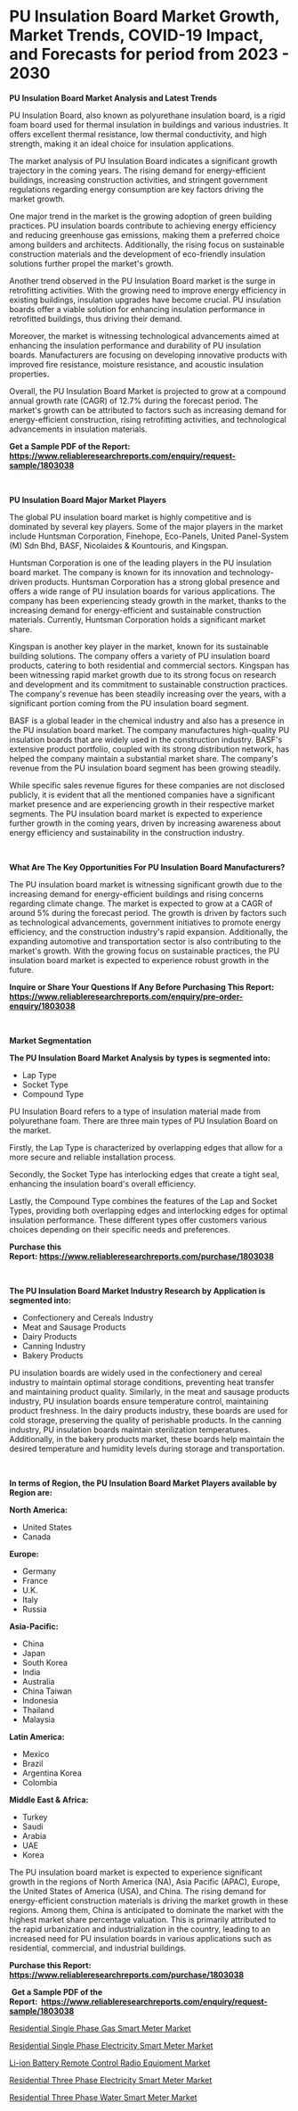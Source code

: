 <p><h1>PU Insulation Board Market Growth, Market Trends, COVID-19 Impact, and Forecasts for period from 2023 - 2030</h1></p><p><strong>PU Insulation Board Market Analysis and Latest Trends</strong></p>
<p><p>PU Insulation Board, also known as polyurethane insulation board, is a rigid foam board used for thermal insulation in buildings and various industries. It offers excellent thermal resistance, low thermal conductivity, and high strength, making it an ideal choice for insulation applications.</p><p>The market analysis of PU Insulation Board indicates a significant growth trajectory in the coming years. The rising demand for energy-efficient buildings, increasing construction activities, and stringent government regulations regarding energy consumption are key factors driving the market growth.</p><p>One major trend in the market is the growing adoption of green building practices. PU insulation boards contribute to achieving energy efficiency and reducing greenhouse gas emissions, making them a preferred choice among builders and architects. Additionally, the rising focus on sustainable construction materials and the development of eco-friendly insulation solutions further propel the market's growth.</p><p>Another trend observed in the PU Insulation Board market is the surge in retrofitting activities. With the growing need to improve energy efficiency in existing buildings, insulation upgrades have become crucial. PU insulation boards offer a viable solution for enhancing insulation performance in retrofitted buildings, thus driving their demand.</p><p>Moreover, the market is witnessing technological advancements aimed at enhancing the insulation performance and durability of PU insulation boards. Manufacturers are focusing on developing innovative products with improved fire resistance, moisture resistance, and acoustic insulation properties.</p><p>Overall, the PU Insulation Board Market is projected to grow at a compound annual growth rate (CAGR) of 12.7% during the forecast period. The market's growth can be attributed to factors such as increasing demand for energy-efficient construction, rising retrofitting activities, and technological advancements in insulation materials.</p></p>
<p><strong>Get a Sample PDF of the Report:&nbsp; <a href="https://www.reliableresearchreports.com/enquiry/request-sample/1803038">https://www.reliableresearchreports.com/enquiry/request-sample/1803038</a></strong></p>
<p>&nbsp;</p>
<p><strong>PU Insulation Board Major Market Players</strong></p>
<p><p>The global PU insulation board market is highly competitive and is dominated by several key players. Some of the major players in the market include Huntsman Corporation, Finehope, Eco-Panels, United Panel-System (M) Sdn Bhd, BASF, Nicolaides & Kountouris, and Kingspan.</p><p>Huntsman Corporation is one of the leading players in the PU insulation board market. The company is known for its innovation and technology-driven products. Huntsman Corporation has a strong global presence and offers a wide range of PU insulation boards for various applications. The company has been experiencing steady growth in the market, thanks to the increasing demand for energy-efficient and sustainable construction materials. Currently, Huntsman Corporation holds a significant market share.</p><p>Kingspan is another key player in the market, known for its sustainable building solutions. The company offers a variety of PU insulation board products, catering to both residential and commercial sectors. Kingspan has been witnessing rapid market growth due to its strong focus on research and development and its commitment to sustainable construction practices. The company's revenue has been steadily increasing over the years, with a significant portion coming from the PU insulation board segment.</p><p>BASF is a global leader in the chemical industry and also has a presence in the PU insulation board market. The company manufactures high-quality PU insulation boards that are widely used in the construction industry. BASF's extensive product portfolio, coupled with its strong distribution network, has helped the company maintain a substantial market share. The company's revenue from the PU insulation board segment has been growing steadily.</p><p>While specific sales revenue figures for these companies are not disclosed publicly, it is evident that all the mentioned companies have a significant market presence and are experiencing growth in their respective market segments. The PU insulation board market is expected to experience further growth in the coming years, driven by increasing awareness about energy efficiency and sustainability in the construction industry.</p></p>
<p>&nbsp;</p>
<p><strong>What Are The Key Opportunities For PU Insulation Board Manufacturers?</strong></p>
<p><p>The PU insulation board market is witnessing significant growth due to the increasing demand for energy-efficient buildings and rising concerns regarding climate change. The market is expected to grow at a CAGR of around 5% during the forecast period. The growth is driven by factors such as technological advancements, government initiatives to promote energy efficiency, and the construction industry's rapid expansion. Additionally, the expanding automotive and transportation sector is also contributing to the market's growth. With the growing focus on sustainable practices, the PU insulation board market is expected to experience robust growth in the future.</p></p>
<p><strong>Inquire or Share Your Questions If Any Before Purchasing This Report: <a href="https://www.reliableresearchreports.com/enquiry/pre-order-enquiry/1803038">https://www.reliableresearchreports.com/enquiry/pre-order-enquiry/1803038</a></strong></p>
<p>&nbsp;</p>
<p><strong>Market Segmentation</strong></p>
<p><strong>The PU Insulation Board Market Analysis by types is segmented into:</strong></p>
<p><ul><li>Lap Type</li><li>Socket Type</li><li>Compound Type</li></ul></p>
<p><p>PU Insulation Board refers to a type of insulation material made from polyurethane foam. There are three main types of PU Insulation Board on the market. </p><p>Firstly, the Lap Type is characterized by overlapping edges that allow for a more secure and reliable installation process. </p><p>Secondly, the Socket Type has interlocking edges that create a tight seal, enhancing the insulation board's overall efficiency.</p><p>Lastly, the Compound Type combines the features of the Lap and Socket Types, providing both overlapping edges and interlocking edges for optimal insulation performance. These different types offer customers various choices depending on their specific needs and preferences.</p></p>
<p><strong>Purchase this Report:&nbsp;<a href="https://www.reliableresearchreports.com/purchase/1803038">https://www.reliableresearchreports.com/purchase/1803038</a></strong></p>
<p>&nbsp;</p>
<p><strong>The PU Insulation Board Market Industry Research by Application is segmented into:</strong></p>
<p><ul><li>Confectionery and Cereals Industry</li><li>Meat and Sausage Products</li><li>Dairy Products</li><li>Canning Industry</li><li>Bakery Products</li></ul></p>
<p><p>PU insulation boards are widely used in the confectionery and cereal industry to maintain optimal storage conditions, preventing heat transfer and maintaining product quality. Similarly, in the meat and sausage products industry, PU insulation boards ensure temperature control, maintaining product freshness. In the dairy products industry, these boards are used for cold storage, preserving the quality of perishable products. In the canning industry, PU insulation boards maintain sterilization temperatures. Additionally, in the bakery products market, these boards help maintain the desired temperature and humidity levels during storage and transportation.</p></p>
<p>&nbsp;</p>
<p><strong>In terms of Region, the PU Insulation Board Market Players available by Region are:</strong></p>
<p>
    <p> <strong> North America: </strong>
        <ul>
            <li>United States</li>
            <li>Canada</li>
        </ul>
        </p> 
    <p> <strong> Europe: </strong>
        <ul>
            <li>Germany</li>
            <li>France</li>
            <li>U.K.</li>
            <li>Italy</li>
            <li>Russia</li>
        </ul>
        </p> 
    <p> <strong> Asia-Pacific: </strong>
        <ul>
            <li>China</li>
            <li>Japan</li>
            <li>South Korea</li>
            <li>India</li>
            <li>Australia</li>
            <li>China Taiwan</li>
            <li>Indonesia</li>
            <li>Thailand</li>
            <li>Malaysia</li>
        </ul>
        </p> 
    <p> <strong> Latin America: </strong>
        <ul>
            <li>Mexico</li>
            <li>Brazil</li>
            <li>Argentina Korea</li>
            <li>Colombia</li>
        </ul>
        </p> 
    <p> <strong> Middle East & Africa: </strong>
        <ul>
            <li>Turkey</li>
            <li>Saudi</li>
            <li>Arabia</li>
            <li>UAE</li>
            <li>Korea</li>
        </ul>
    </p>
    </p>
<p><p>The PU insulation board market is expected to experience significant growth in the regions of North America (NA), Asia Pacific (APAC), Europe, the United States of America (USA), and China. The rising demand for energy-efficient construction materials is driving the market growth in these regions. Among them, China is anticipated to dominate the market with the highest market share percentage valuation. This is primarily attributed to the rapid urbanization and industrialization in the country, leading to an increased need for PU insulation boards in various applications such as residential, commercial, and industrial buildings.</p></p>
<p><strong>Purchase this Report: <a href="https://www.reliableresearchreports.com/purchase/1803038">https://www.reliableresearchreports.com/purchase/1803038</a></strong></p>
<p>&nbsp;<strong>Get a Sample PDF of the Report:&nbsp;&nbsp;<a href="https://www.reliableresearchreports.com/enquiry/request-sample/1803038">https://www.reliableresearchreports.com/enquiry/request-sample/1803038</a></strong></p>
<p><strong></strong></p>
<p><p><a href="https://medium.com/@favor.look.seal/analyzing-residential-single-phase-gas-smart-meter-market-global-industry-perspective-and-forecast-b3e065eee6a4">Residential Single Phase Gas Smart Meter Market</a></p><p><a href="https://medium.com/@sight.lens.slot/residential-single-phase-electricity-smart-meter-market-trends-forecast-and-competitive-analysis-06ef0dcc0915">Residential Single Phase Electricity Smart Meter Market</a></p><p><a href="https://medium.com/@grab.track.out/li-ion-battery-remote-control-radio-equipment-market-focuses-on-market-share-size-and-projected-922719721d46">Li-ion Battery Remote Control Radio Equipment Market</a></p><p><a href="https://medium.com/@inner.zone.room/residential-three-phase-electricity-smart-meter-market-size-and-market-trends-complete-industry-ef7a9152a880">Residential Three Phase Electricity Smart Meter Market</a></p><p><a href="https://medium.com/@poem.snap.phase/decoding-residential-three-phase-water-smart-meter-market-metrics-market-share-trends-and-growth-d2ff8dd7da66">Residential Three Phase Water Smart Meter Market</a></p></p>